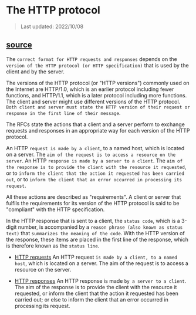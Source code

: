 # The HTTP protocol

> Last updated: 2022/10/08

## [source](https://www.ibm.com/docs/en/cics-ts/6.1?topic=concepts-http-protocol)

The `correct format for HTTP requests and responses` depends on the `version of the HTTP protocol (or HTTP specification)` that is used by the client and by the server.

The versions of the HTTP protocol (or "HTTP versions") commonly used on the Internet are HTTP/1.0, which is an earlier protocol including fewer functions, and HTTP/1.1, which is a later protocol including more functions. The client and server might use different versions of the HTTP protocol. `Both client and server must state the HTTP version of their request or response in the first line of their message`.

The RFCs state the actions that a client and a server perform to exchange requests and responses in an appropriate way for each version of the HTTP protocol.

An HTTP `request is made by a client`, to a named host, which is located on a server. The `aim of the request is to access a resource on the server`. An HTTP `response is made by a server to a client`. The `aim of the response is to provide the client with the resource it requested`, or to `inform the client that the action it requested has been carried out`, or to `inform the client that an error occurred in processing its request`.

All these actions are described as "requirements". A client or server that fulfils the requirements for its version of the HTTP protocol is said to be "compliant" with the HTTP specification.

In the HTTP response that is sent to a client, the `status code`, which is a 3-digit number, is accompanied by a `reason phrase (also known as status text)` that `summarizes the meaning of the code`. With the HTTP version of the response, these items are placed in the first line of the response, which is therefore known as the `status line`.

- [HTTP requests](http_requests.md)
An HTTP request `is made by a client, to a named host`, which is located on a server. The aim of the request is to access a resource on the server.

- [HTTP responses](http.response.md)
An HTTP response is made `by a server to a client`. The aim of the response is to provide the client with the resource it requested, or inform the client that the action it requested has been carried out; or else to inform the client that an error occurred in processing its request.
